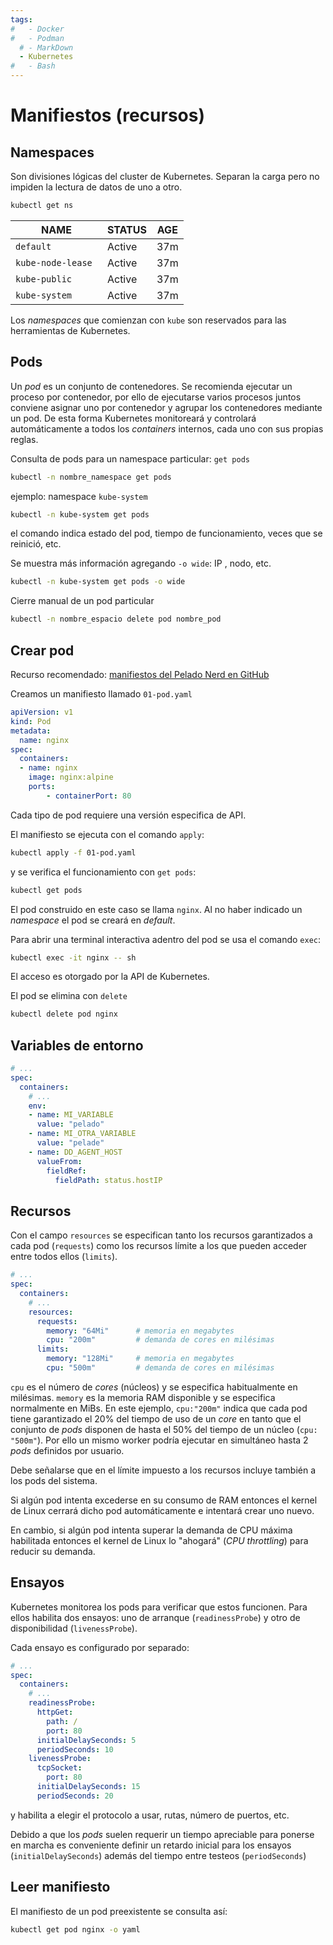 ```yaml
---
tags:
#   - Docker
#   - Podman
  # - MarkDown
  - Kubernetes
#   - Bash
---
```



# Manifiestos (recursos)

## Namespaces

Son divisiones lógicas del cluster de Kubernetes.
Separan la carga pero no impiden la lectura de datos de uno a otro.

```bash
kubectl get ns
```

|NAME             | STATUS  | AGE|
|---|---|---|
|`default`          | Active  | 37m|
|`kube-node-lease ` | Active  | 37m|
|`kube-public`      | Active  | 37m|
|`kube-system`     | Active  | 37m|


Los *namespaces* que comienzan con `kube` son reservados para las herramientas de Kubernetes. 
<!-- e incluyen información de la -->

## Pods

Un *pod* es un conjunto de contenedores. 
Se recomienda ejecutar un proceso por contenedor, 
por ello de ejecutarse varios procesos juntos conviene asignar uno por contenedor
y agrupar los contenedores mediante un pod.
De esta forma Kubernetes monitoreará y controlará automáticamente a todos los *containers* internos,
cada uno con sus propias reglas.

Consulta de pods para un namespace particular: `get pods`
```bash
kubectl -n nombre_namespace get pods
```

ejemplo: namespace `kube-system`
```bash
kubectl -n kube-system get pods
```

el comando indica estado del pod, tiempo de funcionamiento, veces que se reinició, etc.


Se muestra más información agregando `-o wide`: IP , nodo, etc.
```bash
kubectl -n kube-system get pods -o wide
```

Cierre manual de un pod particular
```bash
kubectl -n nombre_espacio delete pod nombre_pod 
```



## Crear pod


Recurso recomendado: [manifiestos del Pelado Nerd en GitHub](https://github.com/pablokbs/peladonerd/tree/master/kubernetes/35)


Creamos un manifiesto llamado `01-pod.yaml`

```yaml
apiVersion: v1
kind: Pod
metadata:
  name: nginx
spec:
  containers:
  - name: nginx
    image: nginx:alpine
    ports:
        - containerPort: 80
```

Cada tipo de pod requiere una versión especifica de API.


El manifiesto se ejecuta con el comando `apply`:

```bash
kubectl apply -f 01-pod.yaml
```
y se verifica el funcionamiento con `get pods`:

```bash
kubectl get pods
```

El pod construido en este caso se llama `nginx`. 
Al no haber indicado un *namespace* el pod se creará en *default*.

Para abrir una terminal interactiva adentro del pod se usa el comando `exec`:

```bash
kubectl exec -it nginx -- sh
```
El acceso es otorgado por la API de Kubernetes.


El pod se elimina con `delete`

```bash
kubectl delete pod nginx
```


## Variables de entorno

```yaml
# ...
spec:
  containers:
    # ...   
    env:
    - name: MI_VARIABLE
      value: "pelado"
    - name: MI_OTRA_VARIABLE
      value: "pelade"
    - name: DD_AGENT_HOST
      valueFrom:
        fieldRef:
          fieldPath: status.hostIP
```

## Recursos


Con el campo `resources` se especifican tanto los recursos garantizados a cada pod (`requests`) 
como los recursos límite a los que pueden acceder entre todos ellos (`limits`).

```yaml
# ...
spec:
  containers:
    # ...   
    resources:
      requests:
        memory: "64Mi"      # memoria en megabytes
        cpu: "200m"         # demanda de cores en milésimas
      limits:
        memory: "128Mi"     # memoria en megabytes
        cpu: "500m"         # demanda de cores en milésimas
```

`cpu` es el número de *cores* (núcleos) y se especifica habitualmente en milésimas. 
`memory` es la memoria RAM disponible y se especifica normalmente en MiBs.
En este ejemplo, 
`cpu:"200m"` indica que cada pod tiene garantizado el 20% del tiempo de uso de un *core*
en tanto que el conjunto de *pods* disponen de hasta el 50% del tiempo de un núcleo (`cpu: "500m"`).
Por ello un mismo worker podría ejecutar en simultáneo hasta 2 *pods* definidos por usuario.

Debe señalarse que en el límite impuesto a los recursos incluye también a los pods del sistema.

Si algún pod intenta excederse en su consumo de RAM 
entonces el kernel de Linux cerrará dicho pod automáticamente 
e intentará crear uno nuevo.

En cambio, si algún pod intenta superar la demanda de CPU máxima habilitada
entonces el kernel de Linux lo "ahogará" (*CPU throttling*) para reducir su demanda.


## Ensayos

Kubernetes monitorea los pods para verificar que estos funcionen.
Para ellos habilita dos ensayos: 
uno de arranque (`readinessProbe`) 
y otro de disponibilidad (`livenessProbe`).

Cada ensayo es configurado por separado:

```yaml
# ...
spec:
  containers:
    # ...   
    readinessProbe:
      httpGet:
        path: /
        port: 80
      initialDelaySeconds: 5
      periodSeconds: 10
    livenessProbe:
      tcpSocket:
        port: 80
      initialDelaySeconds: 15
      periodSeconds: 20
```
y habilita a elegir el protocolo a usar, rutas, número de puertos, etc.

Debido a que los *pods* suelen requerir un tiempo apreciable para ponerse en marcha
es conveniente definir un retardo inicial para los ensayos (`initialDelaySeconds`)
además del tiempo entre testeos (`periodSeconds`)


## Leer manifiesto

El manifiesto de un pod preexistente se consulta así:

```bash
kubectl get pod nginx -o yaml
```
